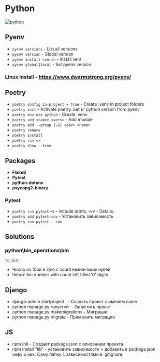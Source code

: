 # Python
[![python](https://github.com/Pryanik0071/Python/actions/workflows/test.yml/badge.svg)](https://github.com/Pryanik0071/Python/actions/workflows/test.yml)

## Pyenv
+ `pyenv versions` - List all versions
+ `pyenv version` - Global version
+ `pyenv install <vers>` - Install vers
+ `pyenv global|local` - Set pyenv version

### Linux install - https://www.dwarmstrong.org/pyenv/

## Poetry
+ `poetry config in-project = true` - Create .venv in project folders
+ `poetry init` - Activate poetry. Set ur python version from pyenv
+ `poetry env use python` - Create .venv
+ `poetry add <name> <vers>` - Add module
+ `poetry add --group (-G) <dev> <name>`
+ `poetry remove`
+ `poetry install`
+ `poetry run <>`
+ `poetry show --tree`

## Packages
+ **Flake8**
+ **Pytest**
+ **python-dotenv**
+ **psycopg2-binary**

### Pytest
+ `poetry run pytest` -s - Include prints, -vv - Details.
+ `poetry add pytest-cov` - Установить зависимость
+ `poetry run pytest --cov`

## Solutions
### python\bin_operations\bin
`to_bin:`
+ Число из 10ой в 2ую с count незначащих нулей
+ Return bin number with count left filled '0' digits

## Django
+ django-admin startproject <name> . - Создать проект с именем name
+ python manage.py runserver - Запустить проект
+ python manage.py makemigrations - Миграции
+ python manage.py migrate - Применить миграции

## JS
+ npm init - Создаёт package.json с описанием проекта
+ npm install "lib" - установить зависимости + добавить в package.json инфу о них. Саму папку с зависимостями в .gitignore
